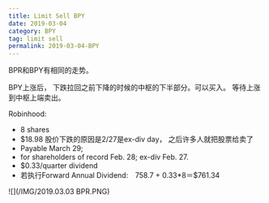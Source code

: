 ```yaml
---
title: Limit Sell BPY
date: 2019-03-04
category: BPY
tag: limit sell
permalink: 2019-03-04-BPY
---
```

BPR和BPY有相同的走势。

BPY上涨后， 下跌拉回之前下降的时候的中枢的下半部分。可以买入。 等待上涨到中枢上端卖出。

Robinhood:

* 8 shares
* $\$$18.98 股价下跌的原因是2/27是ex-div day， 之后许多人就把股票给卖了
* Payable March 29;
* for shareholders of record Feb. 28; ex-div Feb. 27.
* $\$$0.33/quarter dividend
* 若执行Forward Annual Dividend:　758.7 + 0.33*8＝$\$$761.34


![](/IMG/2019.03.03 BPR.PNG)

